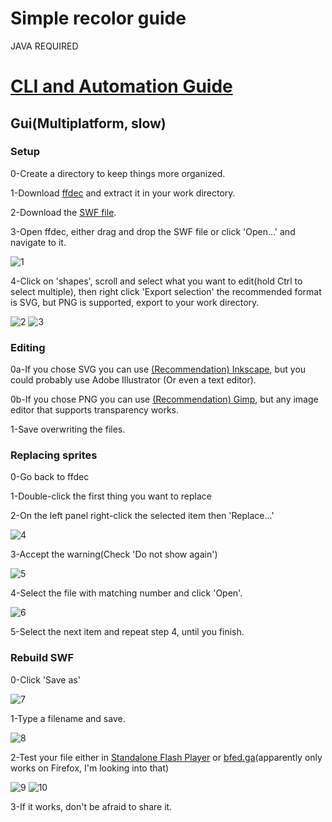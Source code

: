 # Simple recolor guide

JAVA REQUIRED

# [CLI and Automation Guide](/proguide)

## Gui(Multiplatform, slow)

### Setup

0-Create a directory to keep things more organized.

1-Download [ffdec](https://github.com/jindrapetrik/jpexs-decompiler/releases/download/version15.0.0/ffdec_15.0.0.zip) and extract it in your work directory.

2-Download the [SWF file](https://u.smutty.horse/lzxwgipcsiz.swf).

3-Open ffdec, either drag and drop the SWF file or click 'Open...' and navigate to it.

![1](res/1.png)

4-Click on 'shapes', scroll and select what you want to edit(hold Ctrl to select multiple), then right click 'Export selection' the recommended format is SVG, but PNG is supported, export to your work directory.

![2](res/2.png)
![3](res/3.png)

### Editing

0a-If you chose SVG you can use [(Recommendation) Inkscape](https://inkscape.org/), but you could probably use Adobe Illustrator (Or even a text editor).

0b-If you chose PNG you can use [(Recommendation) Gimp](https://www.gimp.org/), but any image editor that supports transparency works.


1-Save overwriting the files.

### Replacing sprites

0-Go back to ffdec

1-Double-click the first thing you want to replace

2-On the left panel right-click the selected item then 'Replace...'

![4](res/4.png)

3-Accept the warning(Check 'Do not show again')

![5](res/5.png)

4-Select the file with matching number and click 'Open'.

![6](res/6.png)

5-Select the next item and repeat step 4, until you finish.

### Rebuild SWF

0-Click 'Save as'

![7](res/7.png)

1-Type a filename and save.

![8](res/8.png)

2-Test your file either in [Standalone Flash Player](https://www.adobe.com/support/flashplayer/debug_downloads.html) or [bfed.ga](https://bfed.ga/)(apparently only works on Firefox, I'm looking into that)

![9](res/9.png)
![10](res/10.png)

3-If it works, don't be afraid to share it.

